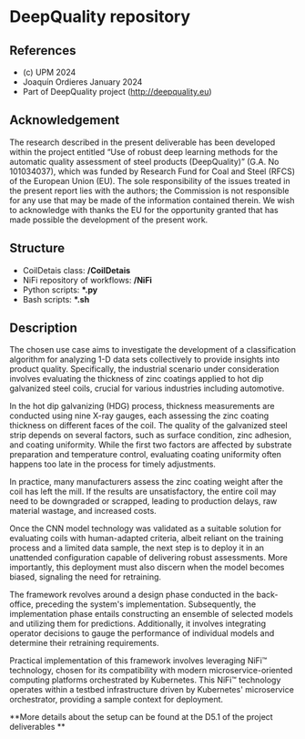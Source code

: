 # DeepQuality repository
## References
* (c) UPM 2024
* Joaquín Ordieres January 2024
* Part of DeepQuality project (http://deepquality.eu)

## Acknowledgement
The research described in the present deliverable has been developed within the project entitled “Use of robust deep learning methods for the automatic quality assessment of steel products (DeepQuality)” (G.A. No 101034037), which was funded by Research Fund for Coal and Steel (RFCS) of the European Union (EU). The sole responsibility of the issues treated in the present report lies with the authors; the Commission is not responsible for any use that may be made of the information contained therein. We wish to acknowledge with thanks the EU for the opportunity granted that has made possible the development of the present work.

## Structure
* CoilDetais class:  **/CoilDetais**
* NiFi repository of workflows: **/NiFi**
* Python scripts:  **\*.py**
* Bash scripts:    **\*.sh**

## Description
The chosen use case aims to investigate the development of a classification algorithm for analyzing 1-D data sets collectively to provide insights into product quality. Specifically, the industrial scenario under consideration involves evaluating the thickness of zinc coatings applied to hot dip galvanized steel coils, crucial for various industries including automotive.

In the hot dip galvanizing (HDG) process, thickness measurements are conducted using nine X-ray gauges, each assessing the zinc coating thickness on different faces of the coil. The quality of the galvanized steel strip depends on several factors, such as surface condition, zinc adhesion, and coating uniformity. While the first two factors are affected by substrate preparation and temperature control, evaluating coating uniformity often happens too late in the process for timely adjustments.

In practice, many manufacturers assess the zinc coating weight after the coil has left the mill. If the results are unsatisfactory, the entire coil may need to be downgraded or scrapped, leading to production delays, raw material wastage, and increased costs.

Once the CNN model technology was validated as a suitable solution for evaluating coils with human-adapted criteria, albeit reliant on the training process and a limited data sample, the next step is to deploy it in an unattended configuration capable of delivering robust assessments. More importantly, this deployment must also discern when the model becomes biased, signaling the need for retraining.

The framework revolves around a design phase conducted in the back-office, preceding the system's implementation. Subsequently, the implementation phase entails constructing an ensemble of selected models and utilizing them for predictions. Additionally, it involves integrating operator decisions to gauge the performance of individual models and determine their retraining requirements.

Practical implementation of this framework involves leveraging NiFi™ technology, chosen for its compatibility with modern microservice-oriented computing platforms orchestrated by Kubernetes. This NiFi™ technology operates within a testbed infrastructure driven by Kubernetes' microservice orchestrator, providing a sample context for deployment.

**More details about the setup can be found at the D5.1 of the project deliverables **
